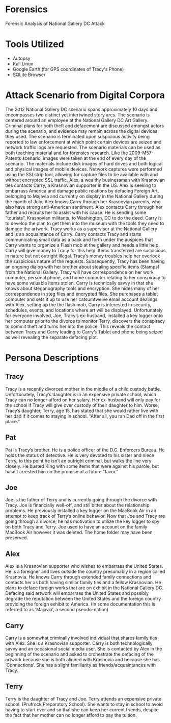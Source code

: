 # Forensics
Forensic Analysis of National Gallery DC Attack
# Tools Utilized
- Autopsy
- Kali Linux
- Google Earth (for GPS coordinates of Tracy's Phone)
- SQLite Browser
# Attack Scenario from Digital Corpora 
The 2012 National Gallery DC scenario spans approximately 10 days and encompasses two distinct yet intertwined story arcs. The scenario is centered around an employee at the National Gallery DC Art Gallery. Criminal plans for both theft and defacement are discussed amongst actors during the scenario, and evidence may remain across the digital devices they used. The scenario is terminated upon suspicious activity being reported to law enforcement at which point certain devices are seized and network traffic logs are requested. The scenario materials can be used as both teaching material and for forensics research. Like the 2009-M57-Patents scenario, images were taken at the end of every day of the scenario. The materials include disk images of hard drives and both logical and physical images of mobile devices. Network captures were performed using the SSLstrip tool, allowing for capture files to be available with and without encrypted SSL traffic. Alex, a wealthy businessman with Krasnovian ties contacts Carry, a Krasnovian supporter in the US. Alex is seeking to embarrass America and damage public relations by defacing Foreign Art, belonging to Majavia and currently on display in the National Gallery during the month of July. Alex knows Carry through her Krasnovian parents, who also have strong anti-American sentiment. Alex contacts Carry through her father and recruits her to assist with his cause. He is sending some “tourists”, Krasnovian militants, to Washington, DC to do the deed. Carry is to develop the plan to get them into the museum with the tools they need to damage the artwork. Tracy works as a supervisor at the National Gallery and is an acquaintance of Carry. Carry contacts Tracy and starts communicating small data as a back and forth under the auspices that Carry wants to organize a Flash mob at the gallery and needs a little help. Carry will give money to Tracy for this help. Items transferred are suspicious in nature but not outright illegal. Tracy’s money troubles help her overlook the suspicious nature of the requests. Subsequently, Tracy has been having an ongoing dialog with her brother about stealing specific items (Stamps) from the National Gallery. Tracy will have correspondence on her work computer, personal phone, and home computer relating to her conspiracy to have some valuable items stolen. Carry is technically savvy in that she knows about steganography tools and encryption. She hides many of her correspondence in steg files and encrypted files. She purchases a tablet computer and sets it up to use her catsumtwelve email account dealings with Alex, setting up the the flash mob, Carry is interested in security, schedules, events, and locations where art will be displayed. Unfortunately for everyone involved, Joe, Tracy’s ex-husband, installed a key logger onto her computer prior to the divorce to monitor Terry, discovers the conspiracy to commit theft and turns her into the police. This reveals the contact between Tracy and Carry leading to Carry’s Tablet and phone being seized as well revealing the separate defacing plot.
# Persona Descriptions
## Tracy
Tracy is a recently divorced mother in the middle of a child custody battle. Unfortunately, Tracy’s daughter is in an expensive private school, which Tracy can no longer afford on her salary. Her ex-husband will only pay for the school if Tracy will give over custody of their daughter to him. Worse, Tracy’s daughter, Terry, age 15, has stated that she would rather live with her dad if it comes to staying in school. “After all, you ran Dad off in the first place.”
## Pat
Pat is Tracy’s brother. He is a police officer of the D.C. Enforcers Bureau. He holds the status of detective. He is very devoted to his sister and niece Terry, to this point he isn’t an outright criminal, but walks the line very closely. He busted King with some items that were against his parole, but hasn’t arrested him on the promise of a future “favor.”
## Joe
Joe is the father of Terry and is currently going through the divorce with Tracy. Joe is financially well-off, and still bitter about the relationship problems. He previously installed a key logger on the MacBook Air in an attempt to keep track of Terry’s online behavior. Now that Joe and Tracy are going through a divorce, he has motivation to utilize the key logger to spy on both Tracy and Terry. Joe used to have an account on the family MacBook Air however it was deleted. The home folder may have been preserved.
## Alex
Alex is a Krasnovian supporter who wishes to embarrass the United States. He is a foreigner and lives outside the country presumably in a region called Krasnovia. He knows Carry through extended family connections and contacts her as both having similar family ties and a fellow Krasnovian. He plans to deface foreign works that are on exhibit in the National Gallery DC. Defacing said artwork will embarrass the United States and possibly degrade the reputation between the United States and the foreign country providing the foreign exhibit to America. (In some documentation this is referred to as ‘Majavia’, a second pseudo-nation)
## Carry
Carry is a somewhat criminally involved individual that shares family ties with Alex. She is a Krasnovian supporter. Carry is both technologically savvy and an occasional social media user. She is contacted by Alex in the beginning of the scenario and asked to orchestrate the defacing of the artwork because she is both aligned with Krasnovia and because she has ‘Connections’. She has a slight familiarity as friends/acquaintances with Tracy.
## Terry
Terry is the daughter of Tracy and Joe. Terry attends an expensive private school. (Prufrock Preparatory School). She wants to stay in school to avoid having to start over and so that she can keep her current friends, despite the fact that her mother can no longer afford to pay the tuition.
